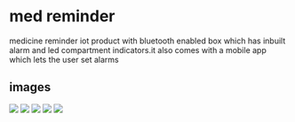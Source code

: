 # med reminder
 medicine reminder iot product with bluetooth enabled box which has inbuilt alarm and led compartment indicators.it also comes with a mobile app which lets the user set alarms

 ## images
 ![](.\images\photo_6095972393634870114_y.jpg)
 ![](.\images\photo_6095972393634870111_y.jpg)
 ![](.\images\photo_6095972393634870113_y.jpg)
 ![](.\images\photo_6095972393634870117_y.jpg)
 ![](.\images\photo_6095972393634870116_y.jpg)
